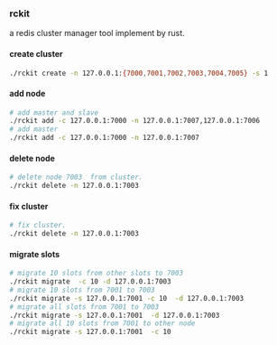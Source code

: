### rckit 
a redis cluster manager tool implement by rust.

#### create cluster
```bash
./rckit create -n 127.0.0.1:{7000,7001,7002,7003,7004,7005} -s 1
```

#### add node
```bash 
# add master and slave
./rckit add -c 127.0.0.1:7000 -n 127.0.0.1:7007,127.0.0.1:7006
# add master
./rckit add -c 127.0.0.1:7000 -n 127.0.0.1:7007
```

#### delete node
```bash
# delete node 7003  from cluster.
./rckit delete -n 127.0.0.1:7003
```

#### fix cluster
```bash
# fix cluster.
./rckit delete -n 127.0.0.1:7003
```
#### migrate slots
```bash
# migrate 10 slots from other slots to 7003
./rckit migrate  -c 10 -d 127.0.0.1:7003
# migrate 10 slots from 7001 to 7003
./rckit migrate -s 127.0.0.1:7001 -c 10  -d 127.0.0.1:7003
# migrate all slots from 7001 to 7003
./rckit migrate -s 127.0.0.1:7001  -d 127.0.0.1:7003
# migrate all 10 slots from 7001 to other node
./rckit migrate -s 127.0.0.1:7001  -c 10
```
